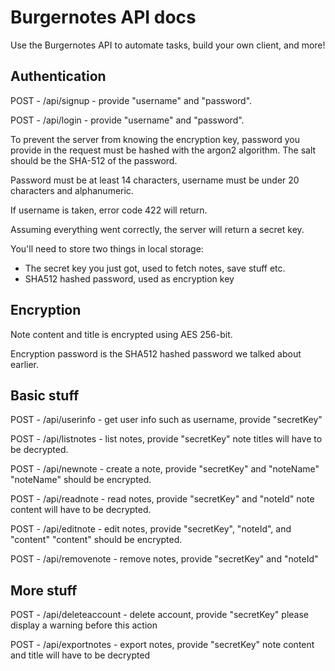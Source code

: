 # Burgernotes API docs
Use the Burgernotes API to automate tasks, build your own client, and more!

## Authentication

POST - /api/signup - provide "username" and "password".

POST - /api/login - provide "username" and "password".

To prevent the server from knowing the encryption key, password you provide in the request must be hashed with the argon2 algorithm.
The salt should be the SHA-512 of the password.

Password must be at least 14 characters, username must be under 20 characters and alphanumeric.

If username is taken, error code 422 will return.

Assuming everything went correctly, the server will return a secret key.

You'll need to store two things in local storage:
- The secret key you just got, used to fetch notes, save stuff etc.
- SHA512 hashed password, used as encryption key

## Encryption

Note content and title is encrypted using AES 256-bit.

Encryption password is the SHA512 hashed password we talked about earlier. 

## Basic stuff

POST - /api/userinfo - get user info such as username, provide "secretKey"

POST - /api/listnotes - list notes, provide "secretKey"
note titles will have to be decrypted.

POST - /api/newnote - create a note, provide "secretKey" and "noteName"
"noteName" should be encrypted.

POST - /api/readnote - read notes, provide "secretKey" and "noteId"
note content will have to be decrypted.

POST - /api/editnote - edit notes, provide "secretKey", "noteId", and "content"
"content" should be encrypted.

POST - /api/removenote - remove notes, provide "secretKey" and "noteId"

## More stuff

POST - /api/deleteaccount - delete account, provide "secretKey"
please display a warning before this action

POST - /api/exportnotes - export notes, provide "secretKey"
note content and title will have to be decrypted